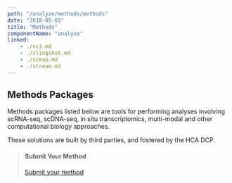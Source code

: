 ```yaml
---
path: "/analyze/methods/methods"
date: "2018-05-03"
title: "Methods"
componentName: "analyze"
linked:
    - ./sc3.md
    - ./slingshot.md
    - ./scmap.md
    - ./stream.md
---
```


##  Methods Packages
Methods packages listed below are tools for performing analyses involving scRNA-seq, scDNA-seq, in situ transcriptomics, multi-modal and other computational biology approaches. 

These solutions are built by third parties, and fostered by the HCA DCP.


> #### Submit Your Method
>[Submit your method](https://github.com/HumanCellAtlas/data-portal-content/issues/new/?template=submit-method-package.md)
